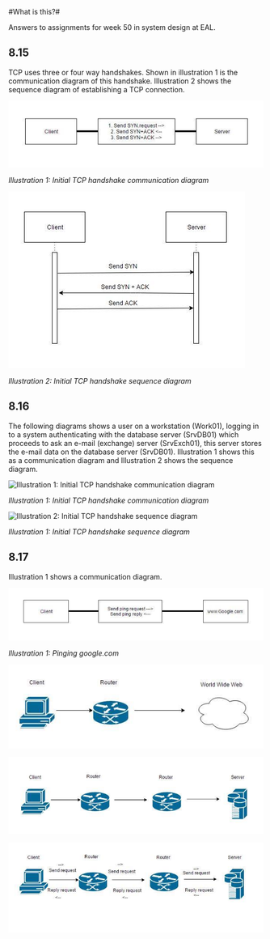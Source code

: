 #What is this?#

Answers to assignments for week 50 in system design at EAL.

## 8.15 ##

TCP uses three or four way handshakes. Shown in illustration 1 is the
communication diagram of this handshake. Illustration 2 shows the
sequence diagram of establishing a TCP connection.

![Illustration 1: Initial TCP handshake communication diagram](15492084_10211669549516886_5001581903222827985_n.jpg)

*Illustration 1: Initial TCP handshake communication diagram*

![Illustration 2: Initial TCP handshake sequence diagram](15578878_10211669549436884_7950520520975195155_n.jpg)

*Illustration 2: Initial TCP handshake sequence diagram*

## 8.16 ##

The following diagrams shows a user on a workstation (Work01), logging
in to a system authenticating with the database server (SrvDB01) which
proceeds to ask an e-mail (exchange) server (SrvExch01), this server
stores the e-mail data on the database server (SrvDB01). Illustration 1
shows this as a communication diagram and Illustration 2 shows the
sequence diagram.

![Illustration 1: Initial TCP handshake communication diagram](8.16_communication_diagram.png)

*Illustration 1: Initial TCP handshake communication diagram*

![Illustration 2: Initial TCP handshake sequence diagram](8.16_sequence_diagram.png)

*Illustration 1: Initial TCP handshake sequence diagram*

## 8.17 ##

Illustration 1 shows a communication diagram.

![Illustration 1: Pinging google.com](15492481_10211669549476885_5836519353491082441_n.jpg)

*Illustration 1: Pinging google.com*


![Illustration 2](15380435_10211669549396883_2061680075711610177_n.jpg)


![Illustration 3](15400894_10211669549356882_5087220298755542943_n.jpg)


![Illustration 4](15541923_10211669549556887_1225613442465361492_n.jpg)
